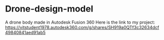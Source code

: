 # Drone-design-model
A drone body made in Autodesk Fusion 360
Here is the link to my project:
https://vitstudent1978.autodesk360.com/g/shares/SH919a0QTf3c32634dcf49840841aed91ab5
